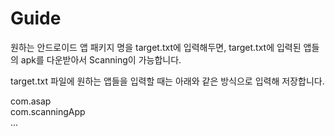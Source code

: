 # Guide

원하는 안드로이드 앱 패키지 명을 target.txt에 입력해두면, target.txt에 입력된 앱들의 apk를 다운받아서 Scanning이 가능합니다.

target.txt 파일에 원하는 앱들을 입력할 때는 아래와 같은 방식으로 입력해 저장합니다.

com.asap <br>
com.scanningApp <br>
...
